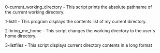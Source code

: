 0-current_working_directory - This script prints the absolute pathname of the current working directory.

1-listit - This program displays the contents list of my current directory.

2-bring_me_home - This script changes the working directory to the user's home directory.

3-listfiles - This script displays current directory contents in a long format
